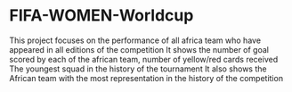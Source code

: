 # FIFA-WOMEN-Worldcup
This project focuses on the performance of all africa team who have appeared in all editions of the competition
It shows the number of goal scored by each of the african team, number of yellow/red cards received
The youngest squad in the history of the tournament
It also shows the African team with the most representation in the history of the competition
